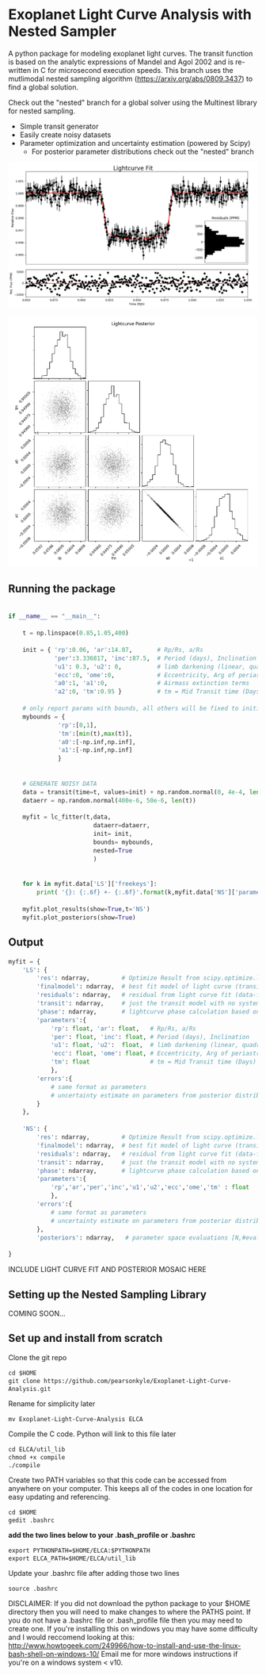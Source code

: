 # Exoplanet Light Curve Analysis with Nested Sampler

A python package for modeling exoplanet light curves. The transit function is based on the analytic expressions of Mandel and Agol 2002 and is re-written in C for microsecond execution speeds. This branch uses the mutlimodal nested sampling algorithm (https://arxiv.org/abs/0809.3437) to find a global solution. 

Check out the "nested" branch for a global solver using the Multinest library for nested sampling. 

- Simple transit generator
- Easily create noisy datasets
- Parameter optimization and uncertainty estimation (powered by Scipy)
    - For posterior parameter distributions check out the "nested" branch

![ELCA](https://github.com/pearsonkyle/Exoplanet-Light-Curve-Analysis/blob/master/lightcurve_fit.png "Light Curve Modeling")

![ELCA](https://github.com/pearsonkyle/Exoplanet-Light-Curve-Analysis/blob/master/lightcurve_posterior.png "Posterior Distribution")
 
## Running the package
```python

if __name__ == "__main__":

    t = np.linspace(0.85,1.05,400)

    init = { 'rp':0.06, 'ar':14.07,       # Rp/Rs, a/Rs
             'per':3.336817, 'inc':87.5,  # Period (days), Inclination
             'u1': 0.3, 'u2': 0,          # limb darkening (linear, quadratic)
             'ecc':0, 'ome':0,            # Eccentricity, Arg of periastron
             'a0':1, 'a1':0,              # Airmass extinction terms
             'a2':0, 'tm':0.95 }          # tm = Mid Transit time (Days)

    # only report params with bounds, all others will be fixed to initial value
    mybounds = {
              'rp':[0,1],
              'tm':[min(t),max(t)],
              'a0':[-np.inf,np.inf],
              'a1':[-np.inf,np.inf]
              }


    # GENERATE NOISY DATA
    data = transit(time=t, values=init) + np.random.normal(0, 4e-4, len(t))
    dataerr = np.random.normal(400e-6, 50e-6, len(t))

    myfit = lc_fitter(t,data,
                        dataerr=dataerr,
                        init= init,
                        bounds= mybounds,
                        nested=True
                        )


    for k in myfit.data['LS']['freekeys']:
        print( '{}: {:.6f} +- {:.6f}'.format(k,myfit.data['NS']['parameters'][k],myfit.data['NS']['errors'][k]) )

    myfit.plot_results(show=True,t='NS')
    myfit.plot_posteriors(show=True)
```

## Output

```python 
myfit = {
    'LS': {
        'res': ndarray,         # Optimize Result from scipy.optimize.least_squares fit
        'finalmodel': ndarray,  # best fit model of light curve (transit+detrending model)
        'residuals': ndarray,   # residual from light curve fit (data-finalmodel)
        'transit': ndarray,     # just the transit model with no system trend
        'phase': ndarray,       # lightcurve phase calculation based on fit mid transit
        'parameters':{             
            'rp': float, 'ar': float,   # Rp/Rs, a/Rs
            'per': float, 'inc': float, # Period (days), Inclination
            'u1': float, 'u2':  float,  # limb darkening (linear, quadratic)
            'ecc': float, 'ome': float, # Eccentricity, Arg of periastron
            'tm': float                 # tm = Mid Transit time (Days)
            },
        'errors':{
            # same format as parameters
            # uncertainty estimate on parameters from posterior distributions
        }               
    },

    'NS': {
        'res': ndarray,         # Optimize Result from scipy.optimize.least_squares fit
        'finalmodel': ndarray,  # best fit model of light curve (transit+detrending model)
        'residuals': ndarray,   # residual from light curve fit (data-finalmodel)
        'transit': ndarray,     # just the transit model with no system trend
        'phase': ndarray,       # lightcurve phase calculation based on fit mid transit
        'parameters':{     
            'rp','ar','per','inc','u1','u2','ecc','ome','tm' : float 
            },
        'errors':{
            # same format as parameters
            # uncertainty estimate on parameters from posterior distributions
        },
        'posteriors': ndarray,   # parameter space evaluations [N,#evals] (N=# free parameters)

}
```

INCLUDE LIGHT CURVE FIT AND POSTERIOR MOSAIC HERE


## Setting up the Nested Sampling Library

COMING SOON...


## Set up and install from scratch

Clone the git repo
```
cd $HOME
git clone https://github.com/pearsonkyle/Exoplanet-Light-Curve-Analysis.git
```
Rename for simplicity later
```
mv Exoplanet-Light-Curve-Analysis ELCA
```
Compile the C code. Python will link to this file later
```
cd ELCA/util_lib
chmod +x compile
./compile
```
Create two PATH variables so that this code can be accessed from anywhere on your computer. This keeps all of the codes in one location for easy updating and referencing.
```
cd $HOME
gedit .bashrc
```
**add the two lines below to your .bash_profile or .bashrc**
```
export PYTHONPATH=$HOME/ELCA:$PYTHONPATH
export ELCA_PATH=$HOME/ELCA/util_lib
```
Update your .bashrc file after adding those two lines
```
source .bashrc
```
DISCLAIMER:
If you did not download the python package to your $HOME directory then you will need to make changes to where the PATHS point. If you do not have a .bashrc file or .bash_profile file then you may need to create one. If you're installing this on windows you may have some difficulty and I would reccomend looking at this: http://www.howtogeek.com/249966/how-to-install-and-use-the-linux-bash-shell-on-windows-10/ Email me for more windows instructions if you're on a windows system < v10.
